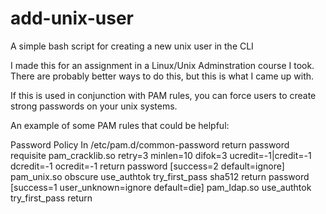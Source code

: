# add-unix-user
A simple bash script for creating a new unix user in the CLI

I made this for an assignment in a Linux/Unix Adminstration course I took. There are probably better ways to do this, but this is what I came up with.

If this is used in conjunction with PAM rules, you can force users to create strong passwords on your unix systems.

An example of some PAM rules that could be helpful:

Password Policy In /etc/pam.d/common-password  return
password	requisite	pam_cracklib.so retry=3 minlen=10 difok=3 ucredit=-1|credit=-1 dcredit=-1 ocredit=-1  return
password	[success=2 default=ignore]	pam_unix.so obscure use_authtok try_first_pass sha512  return
password	[success=1 user_unknown=ignore default=die]	pam_ldap.so use_authtok try_first_pass  return
